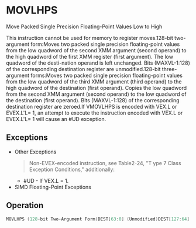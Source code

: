 # MOVLHPS

Move Packed Single Precision Floating-Point Values Low to High

This instruction cannot be used for memory to register moves.128-bit two-argument form:Moves two packed single precision floating-point values from the low quadword of the second XMM argument (second operand) to the high quadword of the first XMM register (first argument).
The low quadword of the desti-nation operand is left unchanged.
Bits (MAXVL-1:128) of the corresponding destination register are unmodified.128-bit three-argument forms:Moves two packed single precision floating-point values from the low quadword of the third XMM argument (third operand) to the high quadword of the destination (first operand).
Copies the low quadword from the second XMM argument (second operand) to the low quadword of the destination (first operand).
Bits (MAXVL-1:128) of the corresponding destination register are zeroed.If VMOVLHPS is encoded with VEX.L or EVEX.L'L= 1, an attempt to execute the instruction encoded with VEX.L or EVEX.L'L= 1 will cause an #UD exception.

## Exceptions

- Other Exceptions
  > Non-EVEX-encoded instruction, see Table2-24, "T
  > ype 7 Class Exception Conditions," additionally:
  - #UD - If VEX.L = 1.
- SIMD Floating-Point Exceptions

## Operation

```C
MOVLHPS (128-bit Two-Argument Form)DEST[63:0] (Unmodified)DEST[127:64] := SRC[63:0]DEST[MAXVL-1:128] (Unmodified)VMOVLHPS (128-bit Three-Argument Form - VEX & EVEX)DEST[63:0] := SRC1[63:0]DEST[127:64] := SRC2[63:0]DEST[MAXVL-1:128] := 0Intel C/C++ Compiler Intrinsic EquivalentMOVLHPS __m128 _mm_movelh_ps(__m128 a, __m128 b)
```
